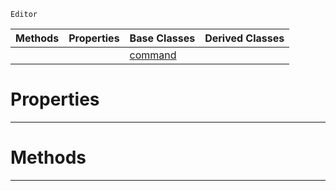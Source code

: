  `Editor`

|Methods|Properties|Base Classes|Derived Classes|
|---|---|---|---|
| | |[command](https://plasmaengine.github.io/PlasmaDocs/Plasma1/C++/code_reference/class_reference/command.md)| |


 #  Properties


---  
 #  Methods


---  
 

 